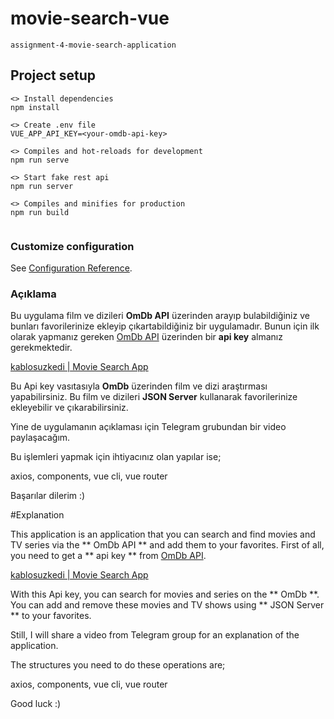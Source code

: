 # movie-search-vue

`assignment-4-movie-search-application`

## Project setup

```
<> Install dependencies
npm install

<> Create .env file
VUE_APP_API_KEY=<your-omdb-api-key>

<> Compiles and hot-reloads for development
npm run serve

<> Start fake rest api
npm run server

<> Compiles and minifies for production
npm run build


```

### Customize configuration

See [Configuration Reference](https://cli.vuejs.org/config/).

### Açıklama

Bu uygulama film ve dizileri **OmDb API** üzerinden arayıp bulabildiğiniz ve bunları favorilerinize ekleyip çıkartabildiğiniz bir uygulamadır. Bunun için ilk olarak yapmanız gereken [OmDb API](http://www.omdbapi.com/) üzerinden bir **api key** almanız gerekmektedir.

[kablosuzkedi | Movie Search App](https://www.youtube.com/watch?v=V2j9ENz0hP4&t=2563s)

Bu Api key vasıtasıyla **OmDb** üzerinden film ve dizi araştırması yapabilirsiniz. Bu film ve dizileri **JSON Server** kullanarak favorilerinize ekleyebilir ve çıkarabilirsiniz.

Yine de uygulamanın açıklaması için Telegram grubundan bir video paylaşacağım.

Bu işlemleri yapmak için ihtiyacınız olan yapılar ise;

axios, components, vue cli, vue router

Başarılar dilerim :)

#Explanation

This application is an application that you can search and find movies and TV series via the ** OmDb API ** and add them to your favorites. First of all, you need to get a ** api key ** from [OmDb API](http://www.omdbapi.com/).

[kablosuzkedi | Movie Search App](https://www.youtube.com/watch?v=V2j9ENz0hP4&t=2563s)

With this Api key, you can search for movies and series on the ** OmDb **. You can add and remove these movies and TV shows using ** JSON Server ** to your favorites.

Still, I will share a video from Telegram group for an explanation of the application.

The structures you need to do these operations are;

axios, components, vue cli, vue router

Good luck :)
